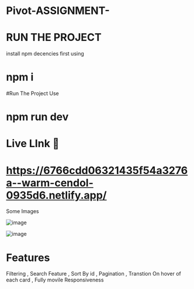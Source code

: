 # Pivot-ASSIGNMENT-

# RUN THE PROJECT 
install npm decencies first using 
# npm i

#Run The Project 
Use
# npm run dev 

# Live LInk 🔗  
 # https://6766cdd06321435f54a3276a--warm-cendol-0935d6.netlify.app/

Some Images 

![image](https://github.com/user-attachments/assets/8ac806a5-d899-4833-8f3b-cf3983381270)

![image](https://github.com/user-attachments/assets/bd839509-420a-4784-a308-3e1e7906272c)

# Features 
Filtering , Search Feature , Sort By id , Pagination , Transtion On hover of each card , Fully movile Responsiveness  


